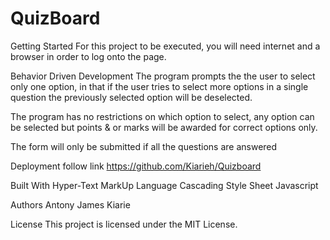 # QuizBoard
Getting Started
For this project to be executed, you will need internet and a browser in order to log onto the page.

Behavior Driven Development
The program prompts the the user to select only one option, in that if the user tries to select more options in a single question the previously selected option will be deselected.

The program has no restrictions on which option to select, any option can be selected but points & or marks will be awarded for correct options only.

The form will only be submitted if all the questions are answered

Deployment
follow link https://github.com/Kiarieh/Quizboard

Built With
Hyper-Text MarkUp Language Cascading Style Sheet Javascript

Authors
Antony James Kiarie

License
This project is licensed under the MIT License.
